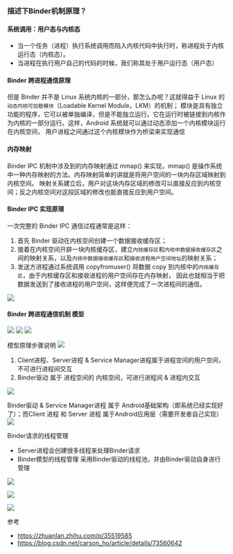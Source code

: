 ### 描述下Binder机制原理？

#### 系统调用：用户态与内核态
- 当一个任务（进程）执行系统调用而陷入内核代码中执行时，称进程处于内核运行态（内核态）。
- 当进程在执行用户自己的代码的时候，我们称其处于用户运行态（用户态）

#### Binder 跨进程通信原理

但是 Binder 并不是 Linux 系统内核的一部分，那怎么办呢？这就得益于 Linux 的`动态内核可加载模块`（Loadable Kernel Module，LKM）的机制；
模块是具有独立功能的程序，它可以被单独编译，但是不能独立运行。它在运行时被链接到内核作为内核的一部分运行。这样，Android 系统就可以通过动态添加一个内核模块运行在内核空间，
用户进程之间通过这个内核模块作为桥梁来实现通信

#### 内存映射
Binder IPC 机制中涉及到的内存映射通过 mmap() 来实现，mmap() 是操作系统中一种内存映射的方法。内存映射简单的讲就是将用户空间的一块内存区域映射到内核空间。
映射关系建立后，用户对这块内存区域的修改可以直接反应到内核空间；反之内核空间对这段区域的修改也能直接反应到用户空间。

#### Binder IPC 实现原理
一次完整的 Binder IPC 通信过程通常是这样：
1. 首先 Binder 驱动在内核空间创建一个数据接收缓存区；
2. 接着在内核空间开辟一块内核缓存区，建立`内核缓存区`和`内核中数据接收缓存区`之间的映射关系，以及`内核中数据接收缓存区`和`接收进程用户空间地址`的映射关系；
3. 发送方进程通过系统调用 copyfromuser() 将数据 copy 到内核中的`内核缓存区`，由于内核缓存区和接收进程的用户空间存在内存映射，
因此也就相当于把数据发送到了接收进程的用户空间，这样便完成了一次进程间的通信。

![](../../picture/v2-cbd7d2befbed12d4c8896f236df96dbf_720w.jpg)

#### Binder 跨进程通信机制 模型
![](../../picture/aHR0cDovL3VwbG9hZC1pbWFnZXMuamlhbnMi8yL3cvMTI0MA.png)
![](../../picture/aHR0cDby91cGxvYWRfaZaWV3Mi8yL3cvMTI0MA.png)
![](../../picture/aHR0cDovL3cvMTI0MA.png)

模型原理步骤说明
![](../../picture/WFnZXMuamlhbnNodS5I0MA.png)

1. Client进程、Server进程 & Service Manager进程属于进程空间的用户空间，不可进行进程间交互
2. Binder驱动 属于 进程空间的 内核空间，可进行进程间 & 进程内交互

![](../../picture/aHR0cDovL1pbWFnNodS5pby91cGxcmlwJTdDaW1hZ2VWaW.png)

Binder驱动 & Service Manager进程 属于 Android基础架构（即系统已经实现好了）；而Client 进程 和 Server 进程 属于Android应用层（需要开发者自己实现）
![](../../picture/G9hZC1pbWFnZXM.png) 

Binder请求的线程管理
- Server进程会创建很多线程来处理Binder请求
- Binder模型的线程管理 采用Binder驱动的线程池，并由Binder驱动自身进行管理

![](../../picture/WFnZXMuamlhbnZW50L3N0cI0MA.png) 

![](../../picture/MuamlhbnNodS5pby91.png) 

![](../../picture/G9hZC1pbWFnZXMuaZ3IyL2F10MA.png) 


参考
- https://zhuanlan.zhihu.com/p/35519585
- https://blog.csdn.net/carson_ho/article/details/73560642
